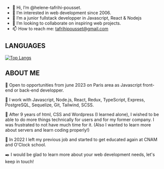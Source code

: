 - 👋 Hi, I’m @helene-tafrihi-pousset.
- 👀 I’m interested in web development since 2006.
- 🌱 I’m a junior fullstack developper in Javascript, React & Nodejs
- 💞️ I’m looking to collaborate on inspiring web projects.
- 📫 How to reach me: tafrihipousset@gmail.com

<!---https://github.com/helene-tafrihi-pousset
helene-tafrihi-pousset/helene-tafrihi-pousset is a ✨ special ✨ repository because its `README.md` (this file) appears on your GitHub profile.
You can click the Preview link to take a look at your changes.
--->

## LANGUAGES

[![Top Langs](https://github-readme-stats-git-masterrstaa-rickstaa.vercel.app/api/top-langs/?username=helene-tafrihi-pousset)](https://github.com/helene-tafrihi-pousset/github-readme-stats)

## ABOUT ME

📣 Open to opportunities from june 2023 on Paris area as Javascript front-end or back-end developper. 

🚀 I work with Javascript, Node.js, React, Redux, TypeScript, Express, PostgreSQL, Sequelize, Git, Tailwind, SCSS.

😤 After 9 years of html, CSS and Wordpress (I learned alone), I wished to be able to do more things technically for users and for my former company. I was frustrated to not have much time for it. (Also I wanted to learn more about servers and learn coding properly!)

📖 In 2022 I left my previous job and started to get educated again at CNAM and O'Clock school. 

 ✒️ I would be glad to learn more about your web development needs, let's keep in touch!

